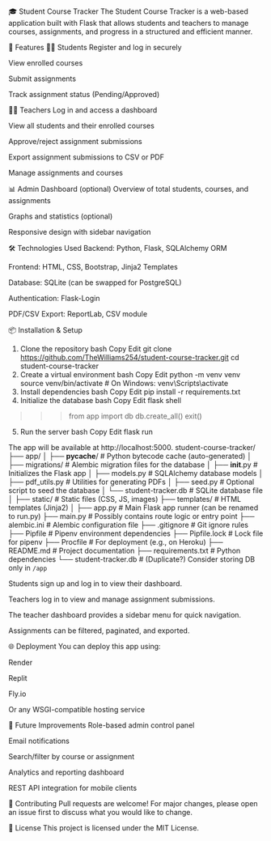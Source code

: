 🎓 Student Course Tracker
The Student Course Tracker is a web-based application built with Flask that allows students and teachers to manage courses, assignments, and progress in a structured and efficient manner.

🚀 Features
🧑‍🎓 Students
Register and log in securely

View enrolled courses

Submit assignments

Track assignment status (Pending/Approved)

👩‍🏫 Teachers
Log in and access a dashboard

View all students and their enrolled courses

Approve/reject assignment submissions

Export assignment submissions to CSV or PDF

Manage assignments and courses

📊 Admin Dashboard (optional)
Overview of total students, courses, and assignments

Graphs and statistics (optional)

Responsive design with sidebar navigation

🛠️ Technologies Used
Backend: Python, Flask, SQLAlchemy ORM

Frontend: HTML, CSS, Bootstrap, Jinja2 Templates

Database: SQLite (can be swapped for PostgreSQL)

Authentication: Flask-Login

PDF/CSV Export: ReportLab, CSV module

📦 Installation & Setup
1. Clone the repository
bash
Copy
Edit
git clone https://github.com/TheWilliams254/student-course-tracker.git
cd student-course-tracker
2. Create a virtual environment
bash
Copy
Edit
python -m venv venv
source venv/bin/activate  # On Windows: venv\Scripts\activate
3. Install dependencies
bash
Copy
Edit
pip install -r requirements.txt
4. Initialize the database
bash
Copy
Edit
flask shell
>>> from app import db
>>> db.create_all()
>>> exit()
5. Run the server
bash
Copy
Edit
flask run

The app will be available at http://localhost:5000.
student-course-tracker/
├── app/
│   ├── __pycache__/                  # Python bytecode cache (auto-generated)
│   ├── migrations/                   # Alembic migration files for the database
│   ├── __init__.py                   # Initializes the Flask app
│   ├── models.py                     # SQLAlchemy database models
│   ├── pdf_utils.py                  # Utilities for generating PDFs
│   ├── seed.py                       # Optional script to seed the database
│   └── student-tracker.db            # SQLite database file
│
├── static/                           # Static files (CSS, JS, images)
├── templates/                        # HTML templates (Jinja2)
│
├── app.py                            # Main Flask app runner (can be renamed to run.py)
├── main.py                           # Possibly contains route logic or entry point
├── alembic.ini                       # Alembic configuration file
├── .gitignore                        # Git ignore rules
├── Pipfile                           # Pipenv environment dependencies
├── Pipfile.lock                      # Lock file for pipenv
├── Procfile                          # For deployment (e.g., on Heroku)
├── README.md                         # Project documentation
├── requirements.txt                  # Python dependencies
└── student-tracker.db                # (Duplicate?) Consider storing DB only in `/app`

Students sign up and log in to view their dashboard.

Teachers log in to view and manage assignment submissions.

The teacher dashboard provides a sidebar menu for quick navigation.

Assignments can be filtered, paginated, and exported.

🌐 Deployment
You can deploy this app using:

Render

Replit

Fly.io

Or any WSGI-compatible hosting service

📌 Future Improvements
Role-based admin control panel

Email notifications

Search/filter by course or assignment

Analytics and reporting dashboard

REST API integration for mobile clients

🤝 Contributing
Pull requests are welcome! For major changes, please open an issue first to discuss what you would like to change.

📄 License
This project is licensed under the MIT License.

